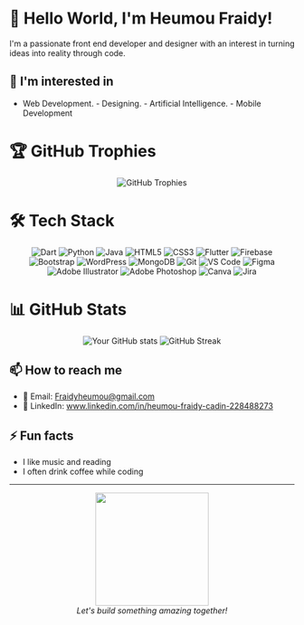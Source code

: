 # 👋 Hello World, I'm Heumou Fraidy!

I'm a passionate front end developer and designer with an interest in turning ideas into reality through code.

## 👀 I'm interested in
- Web Development. - Designing. - Artificial Intelligence. - Mobile Development

# 🏆 GitHub Trophies

<div align="center">
  
  ![GitHub Trophies](https://github-profile-trophy.vercel.app/?username=Heumou-Fraidy&theme=radical&no-frame=true&row=1&column=7)
  
</div>
  
# 🛠️ Tech Stack
<div align="center">
  

  ![Dart](https://img.shields.io/badge/Dart-0175C2?style=for-the-badge&logo=dart&logoColor=white)
  ![Python](https://img.shields.io/badge/Python-3776AB?style=for-the-badge&logo=python&logoColor=white)
  ![Java](https://img.shields.io/badge/Java-ED8B00?style=for-the-badge&logo=openjdk&logoColor=white)
  ![HTML5](https://img.shields.io/badge/HTML5-E34F26?style=for-the-badge&logo=html5&logoColor=white)
  ![CSS3](https://img.shields.io/badge/CSS3-1572B6?style=for-the-badge&logo=css3&logoColor=white)
  ![Flutter](https://img.shields.io/badge/Flutter-02569B?style=for-the-badge&logo=flutter&logoColor=white)
  ![Firebase](https://img.shields.io/badge/Firebase-FFCA28?style=for-the-badge&logo=firebase&logoColor=black)
  ![Bootstrap](https://img.shields.io/badge/Bootstrap-7952B3?style=for-the-badge&logo=bootstrap&logoColor=white)
  ![WordPress](https://img.shields.io/badge/WordPress-21759B?style=for-the-badge&logo=wordpress&logoColor=white)
  ![MongoDB](https://img.shields.io/badge/MongoDB-4EA94B?style=for-the-badge&logo=mongodb&logoColor=white)
  ![Git](https://img.shields.io/badge/Git-F05032?style=for-the-badge&logo=git&logoColor=white)
  ![VS Code](https://img.shields.io/badge/VS_Code-007ACC?style=for-the-badge&logo=visual-studio-code&logoColor=white)
  ![Figma](https://img.shields.io/badge/Figma-F24E1E?style=for-the-badge&logo=figma&logoColor=white)
  ![Adobe Illustrator](https://img.shields.io/badge/Adobe_Illustrator-FF9A00?style=for-the-badge&logo=adobe-illustrator&logoColor=white)
  ![Adobe Photoshop](https://img.shields.io/badge/Adobe_Photoshop-31A8FF?style=for-the-badge&logo=adobe-photoshop&logoColor=white)
  ![Canva](https://img.shields.io/badge/Canva-00C4CC?style=for-the-badge&logo=canva&logoColor=white)
  ![Jira](https://img.shields.io/badge/Jira-0052CC?style=for-the-badge&logo=jira&logoColor=white)
  
</div>

# 📊 GitHub Stats

<div align="center">
  
   ![Your GitHub stats](https://github-readme-stats.vercel.app/api?username=Heumou-Fraidy&show_icons=true&theme=radical)   ![GitHub Streak](https://github-readme-streak-stats.herokuapp.com/?user=Heumou-Fraidy&theme=radical)
  
  
</div>  

## 📫 How to reach me
- 📧 Email: Fraidyheumou@gmail.com
- 💼 LinkedIn: www.linkedin.com/in/heumou-fraidy-cadin-228488273

## ⚡ Fun facts
- I like music and reading
- I often drink coffee while coding
---

<p align="center">
  <img src="https://media.giphy.com/media/L1R1tvI9svkIWwpVYr/giphy.gif" width="200">
  <br>
  <i>Let's build something amazing together!</i>
</p>

